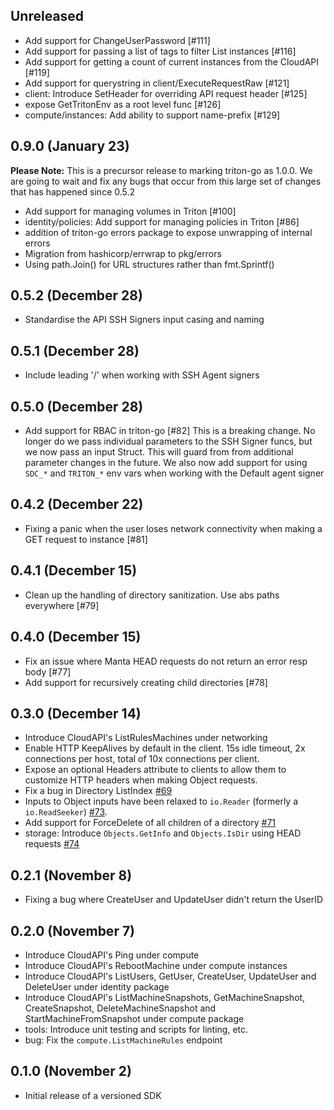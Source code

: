 ## Unreleased

- Add support for ChangeUserPassword [#111]
- Add support for passing a list of tags to filter List instances [#116]
- Add support for getting a count of current instances from the CloudAPI [#119]
- Add support for querystring in client/ExecuteRequestRaw [#121]
- client: Introduce SetHeader for overriding API request header [#125]
- expose GetTritonEnv as a root level func [#126]
- compute/instances: Add ability to support name-prefix [#129]

## 0.9.0 (January 23)

**Please Note:** This is a precursor release to marking triton-go as 1.0.0. We are going to wait and fix any bugs that occur from this large set of changes that has happened since 0.5.2

- Add support for managing volumes in Triton [#100]
- identity/policies: Add support for managing policies in Triton [#86]
- addition of triton-go errors package to expose unwrapping of internal errors
- Migration from hashicorp/errwrap to pkg/errors
- Using path.Join() for URL structures rather than fmt.Sprintf()

## 0.5.2 (December 28)

- Standardise the API SSH Signers input casing and naming

## 0.5.1 (December 28)

- Include leading '/' when working with SSH Agent signers

## 0.5.0 (December 28)

- Add support for RBAC in triton-go [#82]
This is a breaking change. No longer do we pass individual parameters to the SSH Signer funcs, but we now pass an input Struct. This will guard from from additional parameter changes in the future. 
We also now add support for using `SDC_*` and `TRITON_*` env vars when working with the Default agent signer

## 0.4.2 (December 22)

- Fixing a panic when the user loses network connectivity when making a GET request to instance [#81]

## 0.4.1 (December 15)

- Clean up the handling of directory sanitization. Use abs paths everywhere [#79]

## 0.4.0 (December 15)

- Fix an issue where Manta HEAD requests do not return an error resp body [#77]
- Add support for recursively creating child directories [#78]

## 0.3.0 (December 14)

- Introduce CloudAPI's ListRulesMachines under networking
- Enable HTTP KeepAlives by default in the client.  15s idle timeout, 2x
  connections per host, total of 10x connections per client.
- Expose an optional Headers attribute to clients to allow them to customize
  HTTP headers when making Object requests.
- Fix a bug in Directory ListIndex [#69](https://github.com/joyent/issues/69)
- Inputs to Object inputs have been relaxed to `io.Reader` (formerly a
  `io.ReadSeeker`) [#73](https://github.com/joyent/issues/73).
- Add support for ForceDelete of all children of a directory [#71](https://github.com/joyent/issues/71)
- storage: Introduce `Objects.GetInfo` and `Objects.IsDir` using HEAD requests [#74](https://github.com/joyent/triton-go/issues/74)

## 0.2.1 (November 8)

- Fixing a bug where CreateUser and UpdateUser didn't return the UserID

## 0.2.0 (November 7)

- Introduce CloudAPI's Ping under compute
- Introduce CloudAPI's RebootMachine under compute instances
- Introduce CloudAPI's ListUsers, GetUser, CreateUser, UpdateUser and DeleteUser under identity package
- Introduce CloudAPI's ListMachineSnapshots, GetMachineSnapshot, CreateSnapshot, DeleteMachineSnapshot and StartMachineFromSnapshot under compute package
- tools: Introduce unit testing and scripts for linting, etc.
- bug: Fix the `compute.ListMachineRules` endpoint

## 0.1.0 (November 2)

- Initial release of a versioned SDK
